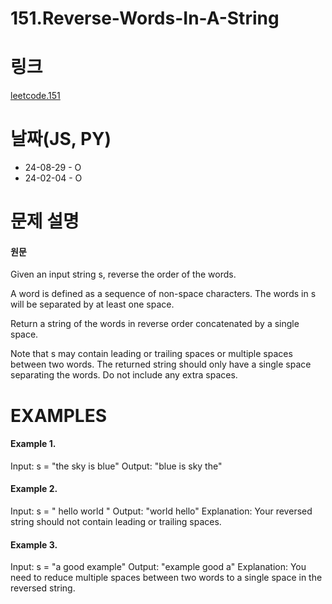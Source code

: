 # 151.Reverse-Words-In-A-String

# 링크
[leetcode.151](https://leetcode.com/problems/reverse-words-in-a-string/?envType=study-plan-v2&envId=leetcode-75)

# 날짜(JS, PY)

* 24-08-29 - O
* 24-02-04 - O


# 문제 설명
#### 원문

Given an input string s, reverse the order of the words.

A word is defined as a sequence of non-space characters. The words in s will be separated by at least one space.

Return a string of the words in reverse order concatenated by a single space.

Note that s may contain leading or trailing spaces or multiple spaces between two words. The returned string should only have a single space separating the words. Do not include any extra spaces.


# EXAMPLES
#### Example 1.

Input: s = "the sky is blue"
Output: "blue is sky the"


#### Example 2.

Input: s = "  hello world  "
Output: "world hello"
Explanation: Your reversed string should not contain leading or trailing spaces.


#### Example 3.

Input: s = "a good   example"
Output: "example good a"
Explanation: You need to reduce multiple spaces between two words to a single space in the reversed string.
